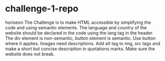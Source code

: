 # challenge-1-repo
horiseon
The Challenge is to make HTML accessible by simplifying the code and using semantic elements.
The language and country of the website should be declared in the code using the lang tag in the header.
The div element is non-semantic, button element is semantic.
Use button where it applies.
Images need descriptions.
Add alt tag to img, src tags and make a short but concise description in quotations marks.
Make sure the website does not break.